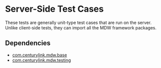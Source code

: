 # Server-Side Test Cases

These tests are generally unit-type test cases that are run on the server.
Unlike client-side tests, they can import all the MDW framework packages.

## Dependencies
  - [com.centurylink.mdw.base](https://github.com/CenturyLinkCloud/mdw/blob/master/mdw-workflow/assets/com/centurylink/mdw/base/readme.md)
  - [com.centurylink.mdw.testing](https://github.com/CenturyLinkCloud/mdw/blob/master/mdw-workflow/assets/com/centurylink/mdw/testing/readme.md)

